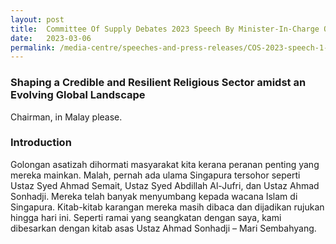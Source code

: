 ```yaml
---
layout: post
title:  Committee Of Supply Debates 2023 Speech By Minister-In-Charge Of Muslim Affairs, Minister For Social And Family Development, Second Minister For Health Masagos Zulkifli On 6 March 2023
date:   2023-03-06
permalink: /media-centre/speeches-and-press-releases/COS-2023-speech-1-min-mas
---
```

### **Shaping a Credible and Resilient Religious Sector amidst an Evolving Global Landscape**

Chairman, in Malay please. 

### **Introduction**

Golongan asatizah dihormati masyarakat kita kerana peranan penting yang mereka mainkan. Malah, pernah ada ulama Singapura tersohor seperti Ustaz Syed Ahmad Semait, Ustaz Syed Abdillah Al-Jufri, dan Ustaz Ahmad Sonhadji. Mereka telah banyak menyumbang kepada wacana Islam di Singapura. Kitab-kitab karangan mereka masih dibaca dan dijadikan rujukan hingga hari ini. Seperti ramai yang seangkatan dengan saya, kami dibesarkan dengan kitab asas Ustaz Ahmad Sonhadji – Mari Sembahyang. 

